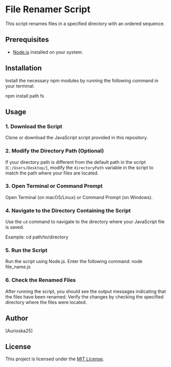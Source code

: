 # File Renamer Script

This script renames files in a specified directory with an ordered sequence.

## Prerequisites
- [Node.js](https://nodejs.org) installed on your system.
## Installation

Install the necessary npm modules by running the following command in your terminal:


npm install path fs


## Usage

### 1. Download the Script

Clone or download the JavaScript script provided in this repository.

### 2. Modify the Directory Path (Optional)

If your directory path is different from the default path in the script (`C:/Users/Desktop/`), modify the `directoryPath` variable in the script to match the path where your files are located.

### 3. Open Terminal or Command Prompt

Open Terminal (on macOS/Linux) or Command Prompt (on Windows).

### 4. Navigate to the Directory Containing the Script

Use the `cd` command to navigate to the directory where your JavaScript file is saved.

Example: cd path/to/directory


### 5. Run the Script

Run the script using Node.js. Enter the following command: node file_name.js

### 6. Check the Renamed Files

After running the script, you should see the output messages indicating that the files have been renamed. Verify the changes by checking the specified directory where the files were located.

## Author

[Aurioska25]

## License

This project is licensed under the [MIT License](LICENSE).
